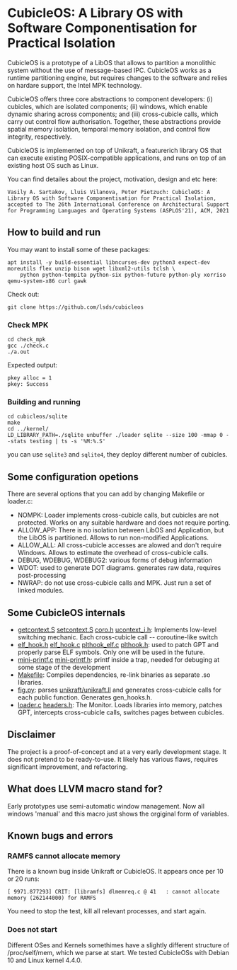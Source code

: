 #  CubicleOS: A Library OS with Software Componentisation for Practical Isolation

CubicleOS is a prototype of a LibOS that allows to partition a monolithic system without the use of message-based IPC.
CubicleOS works as a runtime partitioning engine, but requires changes to the software and relies on hardare support, the Intel MPK technology.

CubicleOS offers three core abstractions to component developers: (i) cubicles, which are isolated components; (ii) windows,
which enable dynamic sharing across components; and (iii) cross-cubicle calls, which carry out control flow authorisation.
Together, these abstractions provide spatial memory isolation, temporal memory isolation, and control flow integrity, respectively.

CubicleOS is implemented on top of Unikraft, a featurerich library OS that can execute existing POSIX-compatible applications,
and runs on top of an existing host OS such as Linux.

You can find detailes about the project, motivation, design and etc here:

```
Vasily A. Sartakov, Lluis Vilanova, Peter Pietzuch: CubicleOS: A Library OS with Software Componentisation for Practical Isolation, accepted to The 26th International Conference on Architectural Support for Programming Languages and Operating Systems (ASPLOS'21), ACM, 2021
```

## How to build and run

You may want to install some of these packages:
```
apt install -y build-essential libncurses-dev python3 expect-dev  moreutils flex unzip bison wget libxml2-utils tclsh \
	python python-tempita python-six python-future python-ply xorriso qemu-system-x86 curl gawk
```
Check out:

```
git clone https://github.com/lsds/cubicleos
```
### Check MPK
```
cd check_mpk
gcc ./check.c
./a.out
```

Expected output:
```
pkey alloc = 1
pkey: Success
```

### Building and running 
```
cd cubicleos/sqlite
make
cd ../kernel/
LD_LIBRARY_PATH=./sqlite unbuffer ./loader sqlite --size 100 -mmap 0 --stats testing | ts -s '%M:%.S'
```

you can use `sqlite3` and `sqlite4`, they deploy different number of cubicles.

## Some configuration opetions

There are several options that you can add by changing Makefile or loader.c:
* NOMPK: Loader implements cross-cubicle calls, but cubicles are not protected. Works on any suitable hardware and does not require porting.
* ALLOW_APP: There is no isolation between LibOS and Application, but the LibOS is partitioned. Allows to run non-modified Applications.
* ALLOW_ALL: All cross-cubicle accesses are alowed and don't require Windows. Allows to estimate the overhead of cross-cubicle calls.
* DEBUG, WDEBUG, WDEBUG2: various forms of debug information
* WDOT: used to generate DOT diagrams. generates raw data, requires post-processing
* NWRAP: do not use cross-cubicle calls and MPK. Just run a set of linked modules.


## Some CubicleOS internals

* [getcontext.S](kernel/getcontext.S) [setcontext.S](kernel/setcontext.S) [coro.h](kernel/coro.h) [ucontext_i.h](kernel/ucontext_i.h): Implements low-level switching mechanic. Each cross-cubicle call -- coroutine-like switch
* [elf_hook.h](kernel/elf_hook.h) [elf_hook.c](kernel/elf_hook.c) [plthook_elf.c](kernel/plthook_elf.c)  [plthook.h](kernel/): used to patch GPT and properly parse ELF symbols. Only one will be used in the future.
* [mini-printf.c](kernel/mini-printf.c) [mini-printf.h](kernel/mini-printf.h): printf inside a trap, needed for debuging at some stage of the development
* [Makefile](kernel/Makefile): Compiles dependencies, re-link binaries as separate .so libraries.
* [fig.py](kernel/fig.py): parses [unikraft/unikraft.ll](unikraft/unikraft.ll) and generates cross-cubicle calls for each public function. Generates gen_hooks.h.
* [loader.c](kernel/loader.c) [headers.h](kernel/headers.h): The Monitor. Loads libraries into memory, patches GPT, intercepts cross-cubicle calls, switches pages between cubicles.
  
## Disclaimer

The project is a proof-of-concept and at a very early development stage. It does not pretend to be ready-to-use. It likely has various flaws, requires significant improvement, and refactoring.

## What does LLVM macro stand for?

Early prototypes use semi-automatic window management. Now all windows 'manual' and this macro just shows the orgiginal form of variables.

## Known bugs and errors

### RAMFS cannot allocate memory

There is a known bug inside Unikraft or CubicleOS. It appears once per 10 or 20 runs:
```
[ 9971.877293] CRIT: [libramfs] dlmemreq.c @ 41   : cannot allocate memory (262144000) for RAMFS 
```

You need to stop the test, kill all relevant processes, and start again.

### Does not start 

Different OSes and Kernels somethimes have a slightly different structure of /proc/self/mem, which we parse at start.
We tested CubicleOSs with Debian 10 and Linux kernel 4.4.0. 
